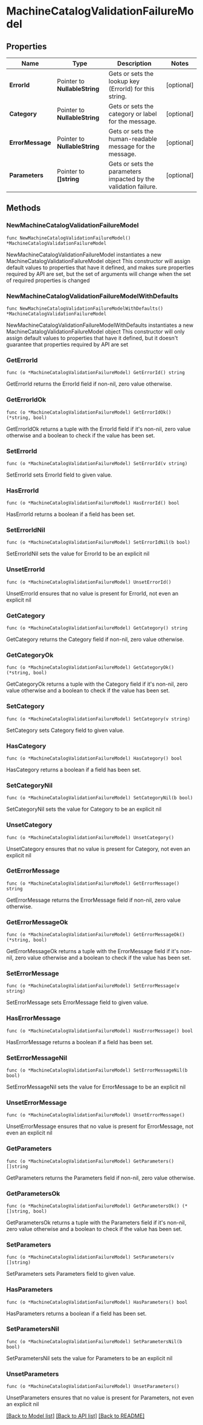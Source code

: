 # MachineCatalogValidationFailureModel

## Properties

Name | Type | Description | Notes
------------ | ------------- | ------------- | -------------
**ErrorId** | Pointer to **NullableString** | Gets or sets the lookup key (ErrorId) for this string. | [optional] 
**Category** | Pointer to **NullableString** | Gets or sets the category or label for the message. | [optional] 
**ErrorMessage** | Pointer to **NullableString** | Gets or sets the human-readable message for the message. | [optional] 
**Parameters** | Pointer to **[]string** | Gets or sets the parameters impacted by the validation failure. | [optional] 

## Methods

### NewMachineCatalogValidationFailureModel

`func NewMachineCatalogValidationFailureModel() *MachineCatalogValidationFailureModel`

NewMachineCatalogValidationFailureModel instantiates a new MachineCatalogValidationFailureModel object
This constructor will assign default values to properties that have it defined,
and makes sure properties required by API are set, but the set of arguments
will change when the set of required properties is changed

### NewMachineCatalogValidationFailureModelWithDefaults

`func NewMachineCatalogValidationFailureModelWithDefaults() *MachineCatalogValidationFailureModel`

NewMachineCatalogValidationFailureModelWithDefaults instantiates a new MachineCatalogValidationFailureModel object
This constructor will only assign default values to properties that have it defined,
but it doesn't guarantee that properties required by API are set

### GetErrorId

`func (o *MachineCatalogValidationFailureModel) GetErrorId() string`

GetErrorId returns the ErrorId field if non-nil, zero value otherwise.

### GetErrorIdOk

`func (o *MachineCatalogValidationFailureModel) GetErrorIdOk() (*string, bool)`

GetErrorIdOk returns a tuple with the ErrorId field if it's non-nil, zero value otherwise
and a boolean to check if the value has been set.

### SetErrorId

`func (o *MachineCatalogValidationFailureModel) SetErrorId(v string)`

SetErrorId sets ErrorId field to given value.

### HasErrorId

`func (o *MachineCatalogValidationFailureModel) HasErrorId() bool`

HasErrorId returns a boolean if a field has been set.

### SetErrorIdNil

`func (o *MachineCatalogValidationFailureModel) SetErrorIdNil(b bool)`

 SetErrorIdNil sets the value for ErrorId to be an explicit nil

### UnsetErrorId
`func (o *MachineCatalogValidationFailureModel) UnsetErrorId()`

UnsetErrorId ensures that no value is present for ErrorId, not even an explicit nil
### GetCategory

`func (o *MachineCatalogValidationFailureModel) GetCategory() string`

GetCategory returns the Category field if non-nil, zero value otherwise.

### GetCategoryOk

`func (o *MachineCatalogValidationFailureModel) GetCategoryOk() (*string, bool)`

GetCategoryOk returns a tuple with the Category field if it's non-nil, zero value otherwise
and a boolean to check if the value has been set.

### SetCategory

`func (o *MachineCatalogValidationFailureModel) SetCategory(v string)`

SetCategory sets Category field to given value.

### HasCategory

`func (o *MachineCatalogValidationFailureModel) HasCategory() bool`

HasCategory returns a boolean if a field has been set.

### SetCategoryNil

`func (o *MachineCatalogValidationFailureModel) SetCategoryNil(b bool)`

 SetCategoryNil sets the value for Category to be an explicit nil

### UnsetCategory
`func (o *MachineCatalogValidationFailureModel) UnsetCategory()`

UnsetCategory ensures that no value is present for Category, not even an explicit nil
### GetErrorMessage

`func (o *MachineCatalogValidationFailureModel) GetErrorMessage() string`

GetErrorMessage returns the ErrorMessage field if non-nil, zero value otherwise.

### GetErrorMessageOk

`func (o *MachineCatalogValidationFailureModel) GetErrorMessageOk() (*string, bool)`

GetErrorMessageOk returns a tuple with the ErrorMessage field if it's non-nil, zero value otherwise
and a boolean to check if the value has been set.

### SetErrorMessage

`func (o *MachineCatalogValidationFailureModel) SetErrorMessage(v string)`

SetErrorMessage sets ErrorMessage field to given value.

### HasErrorMessage

`func (o *MachineCatalogValidationFailureModel) HasErrorMessage() bool`

HasErrorMessage returns a boolean if a field has been set.

### SetErrorMessageNil

`func (o *MachineCatalogValidationFailureModel) SetErrorMessageNil(b bool)`

 SetErrorMessageNil sets the value for ErrorMessage to be an explicit nil

### UnsetErrorMessage
`func (o *MachineCatalogValidationFailureModel) UnsetErrorMessage()`

UnsetErrorMessage ensures that no value is present for ErrorMessage, not even an explicit nil
### GetParameters

`func (o *MachineCatalogValidationFailureModel) GetParameters() []string`

GetParameters returns the Parameters field if non-nil, zero value otherwise.

### GetParametersOk

`func (o *MachineCatalogValidationFailureModel) GetParametersOk() (*[]string, bool)`

GetParametersOk returns a tuple with the Parameters field if it's non-nil, zero value otherwise
and a boolean to check if the value has been set.

### SetParameters

`func (o *MachineCatalogValidationFailureModel) SetParameters(v []string)`

SetParameters sets Parameters field to given value.

### HasParameters

`func (o *MachineCatalogValidationFailureModel) HasParameters() bool`

HasParameters returns a boolean if a field has been set.

### SetParametersNil

`func (o *MachineCatalogValidationFailureModel) SetParametersNil(b bool)`

 SetParametersNil sets the value for Parameters to be an explicit nil

### UnsetParameters
`func (o *MachineCatalogValidationFailureModel) UnsetParameters()`

UnsetParameters ensures that no value is present for Parameters, not even an explicit nil

[[Back to Model list]](../README.md#documentation-for-models) [[Back to API list]](../README.md#documentation-for-api-endpoints) [[Back to README]](../README.md)


